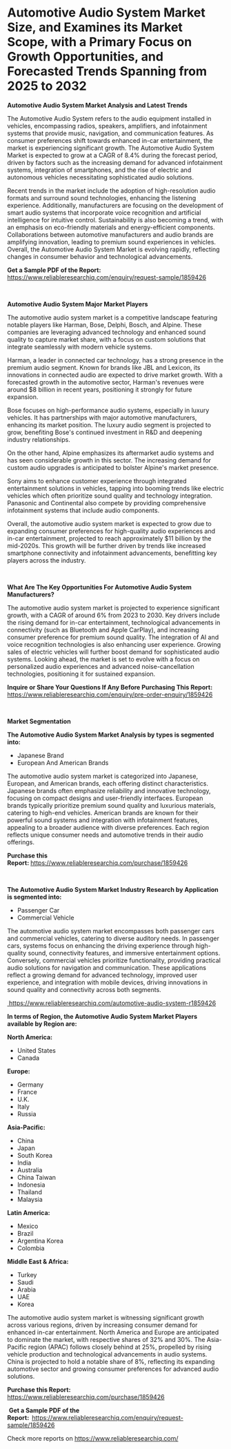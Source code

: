 <p><h1>Automotive Audio System Market Size, and Examines its Market Scope, with a Primary Focus on Growth Opportunities, and Forecasted Trends Spanning from 2025 to 2032</h1></p><p><strong>Automotive Audio System Market Analysis and Latest Trends</strong></p>
<p><p>The Automotive Audio System refers to the audio equipment installed in vehicles, encompassing radios, speakers, amplifiers, and infotainment systems that provide music, navigation, and communication features. As consumer preferences shift towards enhanced in-car entertainment, the market is experiencing significant growth. The Automotive Audio System Market is expected to grow at a CAGR of 8.4% during the forecast period, driven by factors such as the increasing demand for advanced infotainment systems, integration of smartphones, and the rise of electric and autonomous vehicles necessitating sophisticated audio solutions.</p><p>Recent trends in the market include the adoption of high-resolution audio formats and surround sound technologies, enhancing the listening experience. Additionally, manufacturers are focusing on the development of smart audio systems that incorporate voice recognition and artificial intelligence for intuitive control. Sustainability is also becoming a trend, with an emphasis on eco-friendly materials and energy-efficient components. Collaborations between automotive manufacturers and audio brands are amplifying innovation, leading to premium sound experiences in vehicles. Overall, the Automotive Audio System Market is evolving rapidly, reflecting changes in consumer behavior and technological advancements.</p></p>
<p><strong>Get a Sample PDF of the Report:&nbsp;</strong> <a href="https://www.reliableresearchiq.com/enquiry/request-sample/1859426?utm_campaign=3299&utm_medium=2&utm_source=Github&utm_content=ia&utm_term=30032025&utm_id=automotive-audio-system">https://www.reliableresearchiq.com/enquiry/request-sample/1859426</a></p>
<p>&nbsp;</p>
<p><strong>Automotive Audio System Major Market Players</strong></p>
<p><p>The automotive audio system market is a competitive landscape featuring notable players like Harman, Bose, Delphi, Bosch, and Alpine. These companies are leveraging advanced technology and enhanced sound quality to capture market share, with a focus on custom solutions that integrate seamlessly with modern vehicle systems.</p><p>Harman, a leader in connected car technology, has a strong presence in the premium audio segment. Known for brands like JBL and Lexicon, its innovations in connected audio are expected to drive market growth. With a forecasted growth in the automotive sector, Harman's revenues were around $8 billion in recent years, positioning it strongly for future expansion.</p><p>Bose focuses on high-performance audio systems, especially in luxury vehicles. It has partnerships with major automotive manufacturers, enhancing its market position. The luxury audio segment is projected to grow, benefiting Bose's continued investment in R&D and deepening industry relationships.</p><p>On the other hand, Alpine emphasizes its aftermarket audio systems and has seen considerable growth in this sector. The increasing demand for custom audio upgrades is anticipated to bolster Alpine's market presence.</p><p>Sony aims to enhance customer experience through integrated entertainment solutions in vehicles, tapping into booming trends like electric vehicles which often prioritize sound quality and technology integration. Panasonic and Continental also compete by providing comprehensive infotainment systems that include audio components.</p><p>Overall, the automotive audio system market is expected to grow due to expanding consumer preferences for high-quality audio experiences and in-car entertainment, projected to reach approximately $11 billion by the mid-2020s. This growth will be further driven by trends like increased smartphone connectivity and infotainment advancements, benefitting key players across the industry.</p></p>
<p>&nbsp;</p>
<p><strong>What Are The Key Opportunities For Automotive Audio System Manufacturers?</strong></p>
<p><p>The automotive audio system market is projected to experience significant growth, with a CAGR of around 6% from 2023 to 2030. Key drivers include the rising demand for in-car entertainment, technological advancements in connectivity (such as Bluetooth and Apple CarPlay), and increasing consumer preference for premium sound quality. The integration of AI and voice recognition technologies is also enhancing user experience. Growing sales of electric vehicles will further boost demand for sophisticated audio systems. Looking ahead, the market is set to evolve with a focus on personalized audio experiences and advanced noise-cancellation technologies, positioning it for sustained expansion.</p></p>
<p><strong>Inquire or Share Your Questions If Any Before Purchasing This Report:</strong> <a href="https://www.reliableresearchiq.com/enquiry/pre-order-enquiry/1859426?utm_campaign=3299&utm_medium=2&utm_source=Github&utm_content=ia&utm_term=30032025&utm_id=automotive-audio-system">https://www.reliableresearchiq.com/enquiry/pre-order-enquiry/1859426</a></p>
<p>&nbsp;</p>
<p><strong>Market Segmentation</strong></p>
<p><strong>The Automotive Audio System Market Analysis by types is segmented into:</strong></p>
<p><ul><li>Japanese Brand</li><li>European And American Brands</li></ul></p>
<p><p>The automotive audio system market is categorized into Japanese, European, and American brands, each offering distinct characteristics. Japanese brands often emphasize reliability and innovative technology, focusing on compact designs and user-friendly interfaces. European brands typically prioritize premium sound quality and luxurious materials, catering to high-end vehicles. American brands are known for their powerful sound systems and integration with infotainment features, appealing to a broader audience with diverse preferences. Each region reflects unique consumer needs and automotive trends in their audio offerings.</p></p>
<p><strong>Purchase this Report:&nbsp;</strong><a href="https://www.reliableresearchiq.com/purchase/1859426?utm_campaign=3299&utm_medium=2&utm_source=Github&utm_content=ia&utm_term=30032025&utm_id=automotive-audio-system">https://www.reliableresearchiq.com/purchase/1859426</a></p>
<p>&nbsp;</p>
<p><strong>The Automotive Audio System Market Industry Research by Application is segmented into:</strong></p>
<p><ul><li>Passenger Car</li><li>Commercial Vehicle</li></ul></p>
<p><p>The automotive audio system market encompasses both passenger cars and commercial vehicles, catering to diverse auditory needs. In passenger cars, systems focus on enhancing the driving experience through high-quality sound, connectivity features, and immersive entertainment options. Conversely, commercial vehicles prioritize functionality, providing practical audio solutions for navigation and communication. These applications reflect a growing demand for advanced technology, improved user experience, and integration with mobile devices, driving innovations in sound quality and connectivity across both segments.</p></p>
<p><a href="https://www.reliableresearchiq.com/automotive-audio-system-r1859426?utm_campaign=3299&utm_medium=2&utm_source=Github&utm_content=ia&utm_term=30032025&utm_id=automotive-audio-system">&nbsp;https://www.reliableresearchiq.com/automotive-audio-system-r1859426</a></p>
<p><strong>In terms of Region, the Automotive Audio System Market Players available by Region are:</strong></p>
<p>
    <p> <strong> North America: </strong>
        <ul>
            <li>United States</li>
            <li>Canada</li>
        </ul>
        </p> 
    <p> <strong> Europe: </strong>
        <ul>
            <li>Germany</li>
            <li>France</li>
            <li>U.K.</li>
            <li>Italy</li>
            <li>Russia</li>
        </ul>
        </p> 
    <p> <strong> Asia-Pacific: </strong>
        <ul>
            <li>China</li>
            <li>Japan</li>
            <li>South Korea</li>
            <li>India</li>
            <li>Australia</li>
            <li>China Taiwan</li>
            <li>Indonesia</li>
            <li>Thailand</li>
            <li>Malaysia</li>
        </ul>
        </p> 
    <p> <strong> Latin America: </strong>
        <ul>
            <li>Mexico</li>
            <li>Brazil</li>
            <li>Argentina Korea</li>
            <li>Colombia</li>
        </ul>
        </p> 
    <p> <strong> Middle East & Africa: </strong>
        <ul>
            <li>Turkey</li>
            <li>Saudi</li>
            <li>Arabia</li>
            <li>UAE</li>
            <li>Korea</li>
        </ul>
    </p>
    </p>
<p><p>The automotive audio system market is witnessing significant growth across various regions, driven by increasing consumer demand for enhanced in-car entertainment. North America and Europe are anticipated to dominate the market, with respective shares of 32% and 30%. The Asia-Pacific region (APAC) follows closely behind at 25%, propelled by rising vehicle production and technological advancements in audio systems. China is projected to hold a notable share of 8%, reflecting its expanding automotive sector and growing consumer preferences for advanced audio solutions.</p></p>
<p><strong>Purchase this Report: </strong><a href="https://www.reliableresearchiq.com/purchase/1859426?utm_campaign=3299&utm_medium=2&utm_source=Github&utm_content=ia&utm_term=30032025&utm_id=automotive-audio-system">https://www.reliableresearchiq.com/purchase/1859426</a></p>
<p>&nbsp;<strong>Get a Sample PDF of the Report:&nbsp;&nbsp;</strong><a href="https://www.reliableresearchiq.com/enquiry/request-sample/1859426?utm_campaign=3299&utm_medium=2&utm_source=Github&utm_content=ia&utm_term=30032025&utm_id=automotive-audio-system">https://www.reliableresearchiq.com/enquiry/request-sample/1859426</a></p>
<p><strong></strong></p>
<p>Check more reports on <a href="https://www.reliableresearchiq.com/?utm_campaign=3299&utm_medium=2&utm_source=Github&utm_content=ia&utm_term=30032025&utm_id=automotive-audio-system">https://www.reliableresearchiq.com/</a></p>
